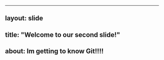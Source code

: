 --------------------------------------
layout: slide
--------------------------------------
title: "Welcome to our second slide!"
---------------------------------------
about:
Im getting to know Git!!!!
---------------------------------------
